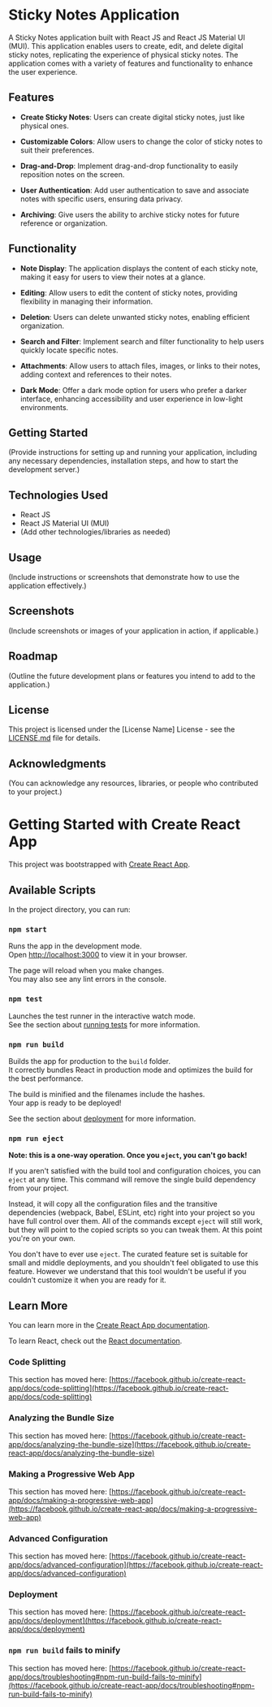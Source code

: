 # Sticky Notes Application

A Sticky Notes application built with React JS and React JS Material UI (MUI). This application enables users to create, edit, and delete digital sticky notes, replicating the experience of physical sticky notes. The application comes with a variety of features and functionality to enhance the user experience.

## Features

- **Create Sticky Notes**: Users can create digital sticky notes, just like physical ones.

- **Customizable Colors**: Allow users to change the color of sticky notes to suit their preferences.

- **Drag-and-Drop**: Implement drag-and-drop functionality to easily reposition notes on the screen.

- **User Authentication**: Add user authentication to save and associate notes with specific users, ensuring data privacy.

- **Archiving**: Give users the ability to archive sticky notes for future reference or organization.

## Functionality

- **Note Display**: The application displays the content of each sticky note, making it easy for users to view their notes at a glance.

- **Editing**: Allow users to edit the content of sticky notes, providing flexibility in managing their information.

- **Deletion**: Users can delete unwanted sticky notes, enabling efficient organization.

- **Search and Filter**: Implement search and filter functionality to help users quickly locate specific notes.

- **Attachments**: Allow users to attach files, images, or links to their notes, adding context and references to their notes.

- **Dark Mode**: Offer a dark mode option for users who prefer a darker interface, enhancing accessibility and user experience in low-light environments.

## Getting Started

(Provide instructions for setting up and running your application, including any necessary dependencies, installation steps, and how to start the development server.)

## Technologies Used

- React JS
- React JS Material UI (MUI)
- (Add other technologies/libraries as needed)

## Usage

(Include instructions or screenshots that demonstrate how to use the application effectively.)

## Screenshots

(Include screenshots or images of your application in action, if applicable.)

## Roadmap

(Outline the future development plans or features you intend to add to the application.)

## License

This project is licensed under the [License Name] License - see the [LICENSE.md](LICENSE.md) file for details.

## Acknowledgments

(You can acknowledge any resources, libraries, or people who contributed to your project.)








# Getting Started with Create React App

This project was bootstrapped with [Create React App](https://github.com/facebook/create-react-app).

## Available Scripts

In the project directory, you can run:

### `npm start`

Runs the app in the development mode.\
Open [http://localhost:3000](http://localhost:3000) to view it in your browser.

The page will reload when you make changes.\
You may also see any lint errors in the console.

### `npm test`

Launches the test runner in the interactive watch mode.\
See the section about [running tests](https://facebook.github.io/create-react-app/docs/running-tests) for more information.

### `npm run build`

Builds the app for production to the `build` folder.\
It correctly bundles React in production mode and optimizes the build for the best performance.

The build is minified and the filenames include the hashes.\
Your app is ready to be deployed!

See the section about [deployment](https://facebook.github.io/create-react-app/docs/deployment) for more information.

### `npm run eject`

**Note: this is a one-way operation. Once you `eject`, you can't go back!**

If you aren't satisfied with the build tool and configuration choices, you can `eject` at any time. This command will remove the single build dependency from your project.

Instead, it will copy all the configuration files and the transitive dependencies (webpack, Babel, ESLint, etc) right into your project so you have full control over them. All of the commands except `eject` will still work, but they will point to the copied scripts so you can tweak them. At this point you're on your own.

You don't have to ever use `eject`. The curated feature set is suitable for small and middle deployments, and you shouldn't feel obligated to use this feature. However we understand that this tool wouldn't be useful if you couldn't customize it when you are ready for it.

## Learn More

You can learn more in the [Create React App documentation](https://facebook.github.io/create-react-app/docs/getting-started).

To learn React, check out the [React documentation](https://reactjs.org/).

### Code Splitting

This section has moved here: [https://facebook.github.io/create-react-app/docs/code-splitting](https://facebook.github.io/create-react-app/docs/code-splitting)

### Analyzing the Bundle Size

This section has moved here: [https://facebook.github.io/create-react-app/docs/analyzing-the-bundle-size](https://facebook.github.io/create-react-app/docs/analyzing-the-bundle-size)

### Making a Progressive Web App

This section has moved here: [https://facebook.github.io/create-react-app/docs/making-a-progressive-web-app](https://facebook.github.io/create-react-app/docs/making-a-progressive-web-app)

### Advanced Configuration

This section has moved here: [https://facebook.github.io/create-react-app/docs/advanced-configuration](https://facebook.github.io/create-react-app/docs/advanced-configuration)

### Deployment

This section has moved here: [https://facebook.github.io/create-react-app/docs/deployment](https://facebook.github.io/create-react-app/docs/deployment)

### `npm run build` fails to minify

This section has moved here: [https://facebook.github.io/create-react-app/docs/troubleshooting#npm-run-build-fails-to-minify](https://facebook.github.io/create-react-app/docs/troubleshooting#npm-run-build-fails-to-minify)
